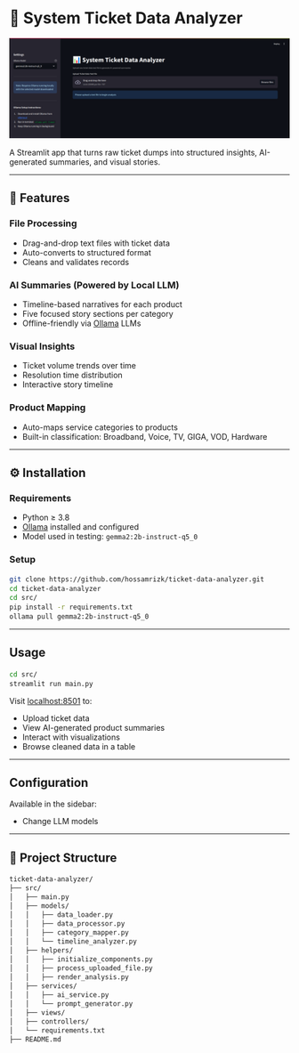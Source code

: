 # 🧠 System Ticket Data Analyzer

![Streamlit App](src/assets/screenshot.png) 

A Streamlit app that turns raw ticket dumps into structured insights, AI-generated summaries, and visual stories.

---

## 🚀 Features

### File Processing
- Drag-and-drop text files with ticket data  
- Auto-converts to structured format  
- Cleans and validates records  

### AI Summaries (Powered by Local LLM)
- Timeline-based narratives for each product  
- Five focused story sections per category  
- Offline-friendly via [Ollama](https://ollama.ai) LLMs  

### Visual Insights
- Ticket volume trends over time  
- Resolution time distribution  
- Interactive story timeline  

### Product Mapping
- Auto-maps service categories to products  
- Built-in classification: Broadband, Voice, TV, GIGA, VOD, Hardware  

---

## ⚙️ Installation

### Requirements
- Python ≥ 3.8  
- [Ollama](https://ollama.ai) installed and configured  
- Model used in testing: `gemma2:2b-instruct-q5_0`

### Setup

```bash
git clone https://github.com/hossamrizk/ticket-data-analyzer.git
cd ticket-data-analyzer
cd src/
pip install -r requirements.txt
ollama pull gemma2:2b-instruct-q5_0
```

---

## Usage

```bash
cd src/
streamlit run main.py
```

Visit [localhost:8501](http://localhost:8501) to:

- Upload ticket data  
- View AI-generated product summaries  
- Interact with visualizations  
- Browse cleaned data in a table  

---

## Configuration

Available in the sidebar:

- Change LLM models  

---

## 📃 Project Structure

```plaintext
ticket-data-analyzer/
├── src/
│   ├── main.py                   
│   ├── models/                  
│   │   ├── data_loader.py       
│   │   ├── data_processor.py    
│   │   ├── category_mapper.py  
│   │   └── timeline_analyzer.py 
│   ├── helpers/                 
│   │   ├── initialize_components.py       
│   │   ├── process_uploaded_file.py    
│   │   ├── render_analysis.py
│   ├── services/                
│   │   ├── ai_service.py        
│   │   └── prompt_generator.py  
│   ├── views/                   
│   ├── controllers/            
│   └── requirements.txt           
├── README.md             
```

